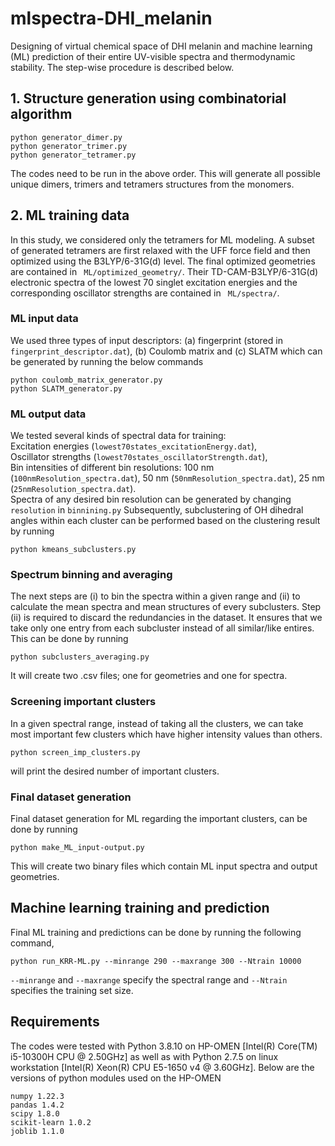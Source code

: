 # mlspectra-DHI_melanin

Designing of virtual chemical space of DHI melanin and machine learning (ML) prediction of their entire UV-visible spectra and thermodynamic stability. 
The step-wise procedure is described below.

## 1. Structure generation using combinatorial algorithm
```
python generator_dimer.py
python generator_trimer.py
python generator_tetramer.py
```
The codes need to be run in the above order. This will generate all possible unique dimers, trimers and tetramers structures from the monomers. 

## 2. ML training data 
In this study, we considered only the tetramers for ML modeling. A subset of generated tetramers are first relaxed with the UFF force field and then optimized using the B3LYP/6-31G(d) level. The final optimized geometries are contained in ``` ML/optimized_geometry/```. Their TD-CAM-B3LYP/6-31G(d) electronic spectra of the lowest 70 singlet excitation energies and the corresponding oscillator strengths are contained in ``` ML/spectra/```.
### ML input data
We used three types of input descriptors: (a) fingerprint (stored in ```fingerprint_descriptor.dat```), (b) Coulomb matrix and (c) SLATM which can be generated by running the below commands
```
python coulomb_matrix_generator.py
python SLATM_generator.py
```
### ML output data
We tested several kinds of spectral data for training: <br />
Excitation energies (```lowest70states_excitationEnergy.dat```), <br />
Oscillator strengths (```lowest70states_oscillatorStrength.dat```), <br />
Bin intensities of different bin resolutions: 100 nm (```100nmResolution_spectra.dat```), 50 nm (```50nmResolution_spectra.dat```), 25 nm (```25nmResolution_spectra.dat```). <br />
Spectra of any desired bin resolution can be generated by changing ```resolution``` in ```binnining.py```
Subsequently, subclustering of OH dihedral angles within each cluster can be performed based on the clustering result by running 
```
python kmeans_subclusters.py
```
### Spectrum binning and averaging
The next steps are (i) to bin the spectra within a given range and (ii) to calculate the mean spectra and mean structures of every subclusters. Step (ii) is required to discard the redundancies in the dataset. It ensures that we take only one entry from each subcluster instead of all similar/like entires. 
This can be done by running 
```
python subclusters_averaging.py
```
It will create two .csv files; one for geometries and one for spectra.
### Screening important clusters
In a given spectral range, instead of taking all the clusters, we can take most important few clusters which have higher intensity values than others. 
```
python screen_imp_clusters.py
```
will print the desired number of important clusters.
### Final dataset generation
Final dataset generation for ML regarding the important clusters, can be done by running 
```
python make_ML_input-output.py
```
This will create two binary files which contain ML input spectra and output geometries.
## Machine learning training and prediction
Final ML training and predictions can be done by running the following command, 
```
python run_KRR-ML.py --minrange 290 --maxrange 300 --Ntrain 10000
```
`--minrange` and `--maxrange` specify the spectral range and `--Ntrain` specifies the training set size.
## Requirements
The codes were tested with Python 3.8.10 on HP-OMEN [Intel(R) Core(TM) i5-10300H CPU @ 2.50GHz] as well as with Python 2.7.5 on linux workstation [Intel(R) Xeon(R) CPU E5-1650 v4 @ 3.60GHz]. Below are the versions of python modules used on the HP-OMEN
```
numpy 1.22.3
pandas 1.4.2
scipy 1.8.0
scikit-learn 1.0.2
joblib 1.1.0
```

